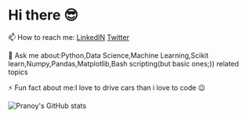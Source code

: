 # Hi there :sunglasses: 

📫 How to reach me: [LinkedIN](www.linkedin.com/in/pranoy-santhosh-m-902924a4) [Twitter](https://twitter.com/PranoySanthosh)


💬 Ask me about:Python,Data Science,Machine Learning,Scikit learn,Numpy,Pandas,Matplotlib,Bash scripting(but basic ones;)) related topics


⚡ Fun fact about me:I love to drive cars than i love to code :wink:


![Pranoy's GitHub stats](https://github-readme-stats.vercel.app/api?username=Pranoypauljr&theme=chartreuse-dark&show_icons=true)
<!--
**Pranoypauljr/Pranoypauljr** is a ✨ _special_ ✨ repository because its `README.md` (this file) appears on your GitHub profile.

Here are some ideas to get you started:

- 🔭 I’m currently working on ...
- 🌱 I’m currently learning ...
- 👯 I’m looking to collaborate on ...
- 🤔 I’m looking for help with ...
- 💬 Ask me about ...
- 📫 How to reach me: ...
- 😄 Pronouns: ...
- ⚡ Fun fact: ...
-->
